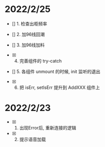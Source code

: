 # 2022/2/25

- [] 1. 检查出柜频率

- [] 2. 加96线回潮

- [] 3. 加96线加料

- [x] 4. 完善组件的 try-catch

- [] 5. 各组件 unmount 的时候, init 监听的退出

- [x] 6. 把 isErr, setIsErr 提升到 AddXXX 组件上

# 2022/2/23

- [x] 1. 出现Error后, 重新连接的逻辑

- [x] 2. 提示语音加载
